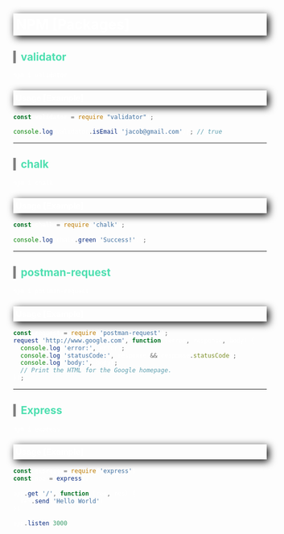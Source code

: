 <style>
    body {
        color: white;
    }
    h1, h3 {
         /* offset-x | offset-y | blur-radius | color */
        box-shadow: 4px 4px 15px black;
         /* top | right | bottom | left */
        padding: 5px 5px 5px 5px;
        font-weight: bold;
    }

    h2 {
        border-left: 5px solid grey;
        padding-left: 10px;
        color: #4EDFB0;
    }
</style>

# NPM [Packages]
## validator
``npm i validator``
### Usage [Example]
``` javascript
const validator = require("validator");

console.log(validator.isEmail('jacob@gmail.com')); // true
```


---


## chalk
``npm i chalk``
### Usage [Example]
``` javascript
const chalk = require('chalk');
 
console.log(chalk.green('Success!'));
```


---


## postman-request
``npm i postman-request``
### Usage [Example]
``` javascript
const request = require('postman-request');
request('http://www.google.com', function (error, response, body) {
  console.log('error:', error);
  console.log('statusCode:', response && response.statusCode);
  console.log('body:', body); 
  // Print the HTML for the Google homepage.
});
```

---


## Express
``npm i express``
### Usage [Example]
``` javascript
const express = require('express')
const app = express()
 
app.get('/', function (req, res) {
  res.send('Hello World')
})
 
app.listen(3000)
```